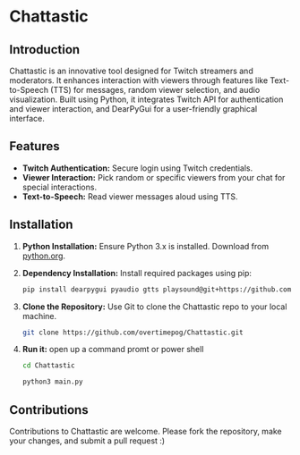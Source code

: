 # Chattastic

## Introduction
Chattastic is an innovative tool designed for Twitch streamers and moderators. It enhances interaction with viewers through features like Text-to-Speech (TTS) for messages, random viewer selection, and audio visualization. Built using Python, it integrates Twitch API for authentication and viewer interaction, and DearPyGui for a user-friendly graphical interface.

## Features
- **Twitch Authentication:** Secure login using Twitch credentials.
- **Viewer Interaction:** Pick random or specific viewers from your chat for special interactions.
- **Text-to-Speech:** Read viewer messages aloud using TTS.

## Installation
1. **Python Installation:** Ensure Python 3.x is installed. Download from [python.org](https://www.python.org/downloads/).

2. **Dependency Installation:** Install required packages using pip:
   ```sh
   pip install dearpygui pyaudio gtts playsound@git+https://github.com/taconi/playsound requests
   ```
3. **Clone the Repository:** Use Git to clone the Chattastic repo to your local machine.
    ```sh
    git clone https://github.com/overtimepog/Chattastic.git
    ```
4. **Run it:** open up a command promt or power shell
    ```sh
    cd Chattastic
    ```
    ```sh
    python3 main.py
    ```

## Contributions
Contributions to Chattastic are welcome. Please fork the repository, make your changes, and submit a pull request :)
